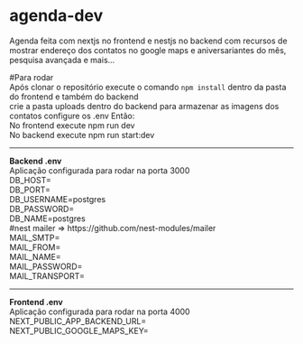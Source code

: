 # agenda-dev
Agenda feita com nextjs no frontend e nestjs no backend com recursos de mostrar endereço dos contatos no google maps e aniversariantes do mês, pesquisa avançada e mais...

#Para rodar<br/>
Após clonar o repositório execute o comando <code>npm install</code> dentro da pasta do frontend e também do backend<br/>
crie a pasta uploads dentro do backend para armazenar as imagens dos contatos
configure os .env 
Então:<br/>
 No frontend execute npm run dev<br/>
 No backend execute npm run start:dev<br/>


<hr/>
<strong>Backend .env</strong> <br/>
Aplicação configurada para rodar na porta 3000 <br/>
DB_HOST= <br/>
DB_PORT= <br/>
DB_USERNAME=postgres<br/>
DB_PASSWORD= <br/>
DB_NAME=postgres<br/>
#nest mailer => https://github.com/nest-modules/mailer<br/>
MAIL_SMTP=<br/>
MAIL_FROM= <br/>
MAIL_NAME= <br/>
MAIL_PASSWORD= <br/>
MAIL_TRANSPORT=  <br/>
<hr/>
<strong>Frontend .env</strong><br/>
Aplicação configurada para rodar na porta 4000 <br/>
NEXT_PUBLIC_APP_BACKEND_URL= <br/>
NEXT_PUBLIC_GOOGLE_MAPS_KEY=  <br/>
